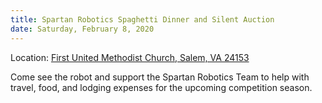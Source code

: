 ```yaml
---
title: Spartan Robotics Spaghetti Dinner and Silent Auction
date: Saturday, February 8, 2020
---
```


Location:
<a class="link" target="_blank" href="https://goo.gl/maps/HvGRx3hQUUQEBkpS9">
  First United Methodist Church, Salem, VA 24153
</a>

Come see the robot and support the Spartan Robotics Team to help with travel, food,
and lodging expenses for the upcoming competition season.
